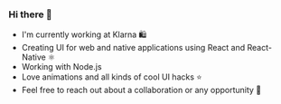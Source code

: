 ### Hi there 👋

* I'm currently working at Klarna 🛍️
* Creating UI for web and native applications using React and React-Native ⚛
* Working with Node.js
* ️Love animations and all kinds of cool UI hacks ⭐
* Feel free to reach out about a collaboration or any opportunity 💭
